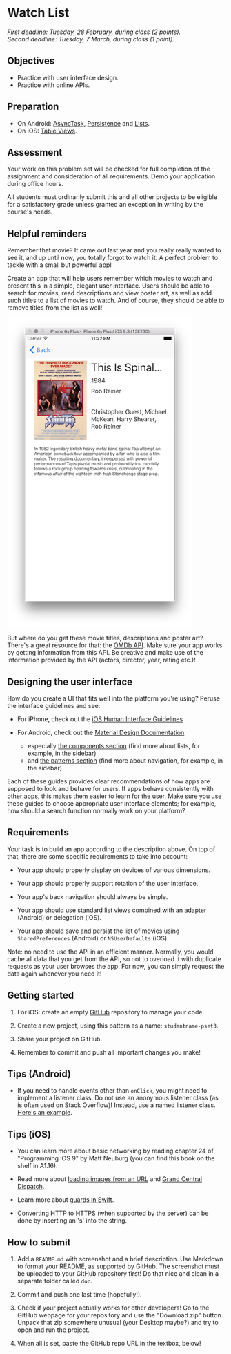 # Watch List

*First deadline: Tuesday, 28 February, during class (2 points).*  
*Second deadline: Tuesday, 7 March, during class (1 point).*

## Objectives

- Practice with user interface design.
- Practice with online APIs.

## Preparation

- On Android: [AsyncTask](/android/asynctask), [Persistence](/android/persistence) and [Lists](/android/lists).
- On iOS: [Table Views](/ios/table-views).

## Assessment

Your work on this problem set will be checked for full completion of the assignment and consideration of all requirements. Demo your application during office hours.

All students must ordinarily submit this and all other projects to be eligible for a satisfactory grade unless granted an exception in writing by the course's heads.

## Helpful reminders

Remember that movie? It came out last year and you really really wanted to see it, and up until now, you totally forgot to watch it. A perfect problem to tackle with a small but powerful app!

Create an app that will help users remember which movies to watch and present this in a simple, elegant user interface. Users should be able to search for movies, read descriptions and view poster art, as well as add such titles to a list of movies to watch. And of course, they should be able to remove titles from the list as well!

![](watch.png)

But where do you get these movie titles, descriptions and poster art? There's a great resource for that: the [OMDb API](http://omdbapi.com). Make sure your app works by getting information from this API. Be creative and make use of the information provided by the API (actors, director, year, rating etc.)!

## Designing the user interface

How do you create a UI that fits well into the platform you're using? Peruse the interface guidelines and see:

- For iPhone, check out the [iOS Human Interface Guidelines](https://developer.apple.com/ios/human-interface-guidelines/)

- For Android, check out the [Material Design Documentation](https://developer.android.com/design/index.html)
	- especially [the components section](https://material.google.com/components/bottom-navigation.html) (find more about lists, for example, in the sidebar)
	- and [the patterns section](https://material.google.com/patterns/confirmation-acknowledgement.html) (find more about navigation, for example, in the sidebar)

Each of these guides provides clear recommendations of how apps are supposed to look and behave for users. If apps behave consistently with other apps, this makes them easier to learn for the user. Make sure you use these guides to choose appropriate user interface elements; for example, how should a search function normally work on your platform?

## Requirements

Your task is to build an app according to the description above. On top of that, there are some specific requirements to take into account:

- Your app should properly display on devices of various dimensions.

- Your app should properly support rotation of the user interface.

- Your app's back navigation should always be simple.

- Your app should use standard list views combined with an adapter (Android) or delegation (iOS).

- Your app should save and persist the list of movies using `SharedPreferences` (Android) or `NSUserDefaults` (iOS).

Note: no need to use the API in an efficient manner. Normally, you would cache all data that you get from the API, so not to overload it with duplicate requests as your user browses the app. For now, you can simply request the data again whenever you need it!

## Getting started

1. For iOS: create an empty [GitHub](https://www.github.com/) repository to manage your code.

2. Create a new project, using this pattern as a name: `studentname-pset3`.

3. Share your project on GitHub. 

4. Remember to commit and push all important changes you make! 

## Tips (Android)

- If you need to handle events other than `onClick`, you might need to implement a listener class. Do not use an anonymous listener class (as is often used on Stack Overflow)! Instead, use a named listener class. [Here's an example](http://www.fredosaurus.com/notes-java/GUI/events/inner_class_listener.html).

## Tips (iOS)

- You can learn more about basic networking by reading chapter 24 of "Programming iOS 9" by Matt Neuburg (you can find this book on the shelf in A1.16).

- Read more about [loading images from an URL](http://stackoverflow.com/questions/24231680/loading-image-from-url) and [Grand Central Dispatch](https://developer.apple.com/library/ios/documentation/Performance/Reference/GCD_libdispatch_Ref/index.html).

- Learn more about [guards in Swift](http://ericcerney.com/swift-guard-statement/).

- Converting HTTP to HTTPS (when supported by the server) can be done by inserting an 's' into the string.

## How to submit

1. Add a `README.md` with screenshot and a brief description. Use Markdown to format your README, as supported by GitHub. The screenshot must be uploaded to your GitHub repository first! Do that nice and clean in a separate folder called `doc`.

2. Commit and push one last time (hopefully!).

3. Check if your project actually works for other developers! Go to the GitHub webpage for your repository and use the "Download zip" button. Unpack that zip somewhere unusual (your Desktop maybe?) and try to open and run the project.

4. When all is set, paste the GitHub repo URL in the textbox, below!
